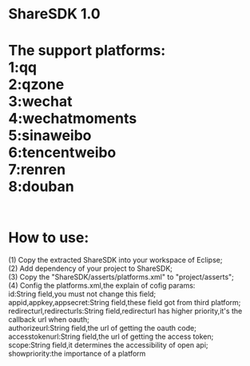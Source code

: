 ShareSDK 1.0
========
The support platforms:<br>
1:qq<br> 2:qzone<br>3:wechat<br>4:wechatmoments<br>5:sinaweibo<br>6:tencentweibo<br>7:renren<br>8:douban<br>
<br><br>
How to use:
========
(1) Copy the extracted ShareSDK into your workspace of Eclipse;<br>
(2) Add dependency of your project to ShareSDK;<br>
(3) Copy the "ShareSDK/asserts/platforms.xml" to "project/asserts";<br>
(4) Config the platforms.xml,the explain of cofig params:<br>
id:String field,you must not change this field;<br>
appid,appkey,appsecret:String field,these field got from third platform;<br>
redirecturl,redirecturls:String field,redirecturl has higher priority,it's the callback url when oauth;<br>
authorizeurl:String field,the url of getting the oauth code;<br>
accesstokenurl:String field,the url of getting the access token;<br>
scope:String field,it determines the accessibility of open api;<br>
showpriority:the importance of a platform<br>

